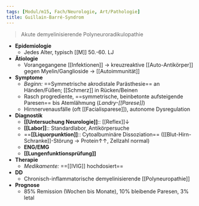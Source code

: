 ```yaml
---
tags: [Modul/m15, Fach/Neurologie, Art/Pathologie]
title: Guillain-Barré-Syndrom
---
```

> Akute demyelinisierende Polyneuroradikulopathie
- **Epidemiologie**
	- Jedes Alter, typisch [[M]] 50.-60. LJ
- **Ätiologie**
	- Vorangegangene [[Infektionen]] → kreuzreaktive [[Auto-Antikörper]] gegen Myelin/Ganglioside → [[Autoimmunität]]
- **Symptome**
	- *Beginn:* ==Symmetrische akrodistale Parästhesie== an Händen/Füßen; [[Schmerz]] in Rücken/Beinen
	- Rasch progrediente, ==symmetrische, beinbetonte aufsteigende Paresen== bis Atemlähmung (*Landry-[[Parese]]*)
	- Hirnnervenausfälle (oft [[Facialisparese]]), autonome Dysregulation
- **Diagnostik**
	- **[[Untersuchung Neurologie]]**:: [[Reflex]]↓
	- **[[Labor]]**:: Standardlabor, Antikörpersuche
	- ==**[[Liquorpunktion]]**:: Cytoalbuminäre Dissoziation== ([[Blut-Hirn-Schranke]]-Störung → Protein↑↑, Zellzahl normal)
	- **ENG/EMG**
	- **[[Lungenfunktionsprüfung]]**
- **Therapie**
	- *Medikamente:* ==[[IVIG]] hochdosiert==
- **DD**
	- Chronisch-inflammatorische demyelinisierende [[Polyneuropathie]]
- **Prognose**
	- 85% Remission (Wochen bis Monate), 10% bleibende Paresen, 3% letal